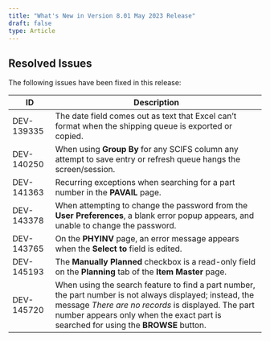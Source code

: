 ```yaml
---
title: "What's New in Version 8.01 May 2023 Release"
draft: false
type: Article
---
```


## Resolved Issues

The following issues have been fixed in this release:

| ID         | Description                                                                                                                                                                                                                                           |
|------------|-------------------------------------------------------------------------------------------------------------------------------------------------------------------------------------------------------------------------------------------------------|
| DEV-139335 | The date field comes out as text that Excel can’t format when the shipping queue is exported or copied.                                                                                                                                               |
| DEV-140250 |  When using **Group By** for any SCIFS column any attempt to save entry or refresh queue hangs the screen/session.                                                                                                                                    |
| DEV-141363 | Recurring exceptions when searching for a part number in the **PAVAIL** page.                                                                                                                                                                         |
| DEV-143378 | When attempting to change the password from the **User Preferences**, a blank error popup appears, and unable to change the password.                                                                                                                 |
| DEV-143765 | On the **PHYINV** page, an error message appears when the **Select to** field is edited.                                                                                                                                                              |
| DEV-145193 | The **Manually Planned** checkbox is a read-only field on the **Planning** tab of the **Item Master** page.                                                                                                                                           |
| DEV-145720 | When using the search feature to find a part number, the part number is not always displayed; instead, the message *There are no records* is displayed. The part number appears only when the exact part is searched for using the **BROWSE** button. |